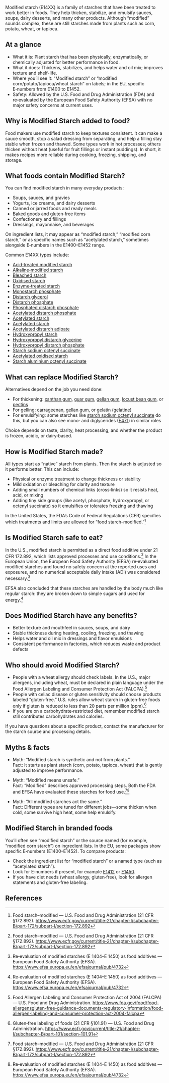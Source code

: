 Modified starch (E14XX) is a family of starches that have been treated to work better in foods. They help thicken, stabilize, and emulsify sauces, soups, dairy desserts, and many other products. Although “modified” sounds complex, these are still starches made from plants such as corn, potato, wheat, or tapioca.
<!--more-->

## At a glance
- What it is: Plant starch that has been physically, enzymatically, or chemically adjusted for better performance in food.
- What it does: Thickens, stabilizes, and helps water and oil mix; improves texture and shelf-life.
- Where you’ll see it: “Modified starch” or “modified corn/potato/tapioca/wheat starch” on labels; in the EU, specific E‑numbers from E1400 to E1452.
- Safety: Allowed by the U.S. Food and Drug Administration (FDA) and re‑evaluated by the European Food Safety Authority (EFSA) with no major safety concerns at current uses.

## Why is Modified Starch added to food?
Food makers use modified starch to keep textures consistent. It can make a sauce smooth, stop a salad dressing from separating, and help a filling stay stable when frozen and thawed. Some types work in hot processes; others thicken without heat (useful for fruit fillings or instant puddings). In short, it makes recipes more reliable during cooking, freezing, shipping, and storage.

## What foods contain Modified Starch?
You can find modified starch in many everyday products:
- Soups, sauces, and gravies
- Yogurts, ice creams, and dairy desserts
- Canned or jarred foods and ready meals
- Baked goods and gluten‑free items
- Confectionery and fillings
- Dressings, mayonnaise, and beverages

On ingredient lists, it may appear as “modified starch,” “modified corn starch,” or as specific names such as “acetylated starch,” sometimes alongside E‑numbers in the E1400–E1452 range.

Common E14XX types include:
- [Acid‑treated modified starch](/e1401-acid-treated-modified-starch)
- [Alkaline‑modified starch](/e1402-alkaline-modified-starch)
- [Bleached starch](/e1403-bleached-starch)
- [Oxidised starch](/e1404-oxidised-starch)
- [Enzyme‑treated starch](/e1405-enzyme-treated-starch)
- [Monostarch phosphate](/e1410-monostarch-phosphate)
- [Distarch glycerol](/e1411-distarch-glycerol)
- [Distarch phosphate](/e1412-distarch-phosphate)
- [Phosphated distarch phosphate](/e1413-phosphated-distarch-phosphate)
- [Acetylated distarch phosphate](/e1414-acetylated-distarch-phosphate)
- [Acetylated starch](/e1420-acetylated-starch)
- [Acetylated starch](/e1421-acetylated-starch)
- [Acetylated distarch adipate](/e1422-acetylated-distarch-adipate)
- [Hydroxypropyl starch](/e1440-hydroxypropyl-starch)
- [Hydroxypropyl distarch glycerine](/e1441-hydroxy-propyl-distarch-glycerine)
- [Hydroxypropyl distarch phosphate](/e1442-hydroxypropyl-distarch-phosphate)
- [Starch sodium octenyl succinate](/e1450-starch-sodium-octenyl-succinate)
- [Acetylated oxidised starch](/e1451-acetylated-oxidised-starch)
- [Starch aluminium octenyl succinate](/e1452-starch-aluminium-octenyl-succinate)

## What can replace Modified Starch?
Alternatives depend on the job you need done:
- For thickening: [xanthan gum](/e415-xanthan-gum), [guar gum](/e412-guar-gum), [gellan gum](/e418-gellan-gum), [locust bean gum](/e410-locust-bean-gum), or [pectins](/e440-pectins)
- For gelling: [carrageenan](/e407-carrageenan), [gellan gum](/e418-gellan-gum), or gelatin ([gelatine](/e428-gelatine))
- For emulsifying: some starches like [starch sodium octenyl succinate](/e1450-starch-sodium-octenyl-succinate) do this, but you can also see mono‑ and diglycerides ([E471](/e471-mono-and-diglycerides-of-fatty-acids)) in similar roles

Choice depends on taste, clarity, heat processing, and whether the product is frozen, acidic, or dairy‑based.

## How is Modified Starch made?
All types start as “native” starch from plants. Then the starch is adjusted so it performs better. This can include:
- Physical or enzyme treatment to change thickness or stability
- Mild oxidation or bleaching for clarity and texture
- Adding small numbers of chemical links (cross‑links) so it resists heat, acid, or mixing
- Adding tiny side groups (like acetyl, phosphate, hydroxypropyl, or octenyl succinate) so it emulsifies or tolerates freezing and thawing

In the United States, the FDA’s Code of Federal Regulations (CFR) specifies which treatments and limits are allowed for “food starch–modified.”[^1]

## Is Modified Starch safe to eat?
In the U.S., modified starch is permitted as a direct food additive under 21 CFR 172.892, which lists approved processes and use conditions.[^1] In the European Union, the European Food Safety Authority (EFSA) re‑evaluated modified starches and found no safety concern at the reported uses and exposures, and no numerical acceptable daily intake (ADI) was considered necessary.[^2]

EFSA also concluded that these starches are handled by the body much like regular starch: they are broken down to simple sugars and used for energy.[^2]

## Does Modified Starch have any benefits?
- Better texture and mouthfeel in sauces, soups, and dairy
- Stable thickness during heating, cooling, freezing, and thawing
- Helps water and oil mix in dressings and flavor emulsions
- Consistent performance in factories, which reduces waste and product defects

## Who should avoid Modified Starch?
- People with a wheat allergy should check labels. In the U.S., major allergens, including wheat, must be declared in plain language under the Food Allergen Labeling and Consumer Protection Act (FALCPA).[^3]
- People with celiac disease or gluten sensitivity should choose products labeled “gluten‑free.” U.S. rules allow wheat starch in gluten‑free foods only if gluten is reduced to less than 20 parts per million (ppm).[^4]
- If you are on a carbohydrate‑restricted diet, remember modified starch still contributes carbohydrates and calories.

If you have questions about a specific product, contact the manufacturer for the starch source and processing details.

## Myths & facts
- Myth: “Modified starch is synthetic and not from plants.”  
  Fact: It starts as plant starch (corn, potato, tapioca, wheat) that is gently adjusted to improve performance.

- Myth: “Modified means unsafe.”  
  Fact: “Modified” describes approved processing steps. Both the FDA and EFSA have evaluated these starches for food use.[^1][^2]

- Myth: “All modified starches act the same.”  
  Fact: Different types are tuned for different jobs—some thicken when cold, some survive high heat, some help emulsify.

## Modified Starch in branded foods
You’ll often see “modified starch” or the source named (for example, “modified corn starch”) on ingredient lists. In the EU, some packages show specific E‑numbers (E1400–E1452). To compare products:
- Check the ingredient list for “modified starch” or a named type (such as “acetylated starch”).
- Look for E‑numbers if present, for example [E1412](/e1412-distarch-phosphate) or [E1450](/e1450-starch-sodium-octenyl-succinate).
- If you have diet needs (wheat allergy, gluten‑free), look for allergen statements and gluten‑free labeling.

## References
[^1]: Food starch–modified — U.S. Food and Drug Administration (21 CFR §172.892). https://www.ecfr.gov/current/title-21/chapter-I/subchapter-B/part-172/subpart-I/section-172.892
[^2]: Re‑evaluation of modified starches (E 1404–E 1450) as food additives — European Food Safety Authority (EFSA). https://www.efsa.europa.eu/en/efsajournal/pub/4732
[^3]: Food Allergen Labeling and Consumer Protection Act of 2004 (FALCPA) — U.S. Food and Drug Administration. https://www.fda.gov/food/food-allergensgluten-free-guidance-documents-regulatory-information/food-allergen-labeling-and-consumer-protection-act-2004-falcpa
[^4]: Gluten‑free labeling of foods (21 CFR §101.91) — U.S. Food and Drug Administration. https://www.ecfr.gov/current/title-21/chapter-I/subchapter-B/part-101/section-101.91
